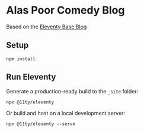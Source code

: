 # Alas Poor Comedy Blog

Based on the [Eleventy Base Blog](https://github.com/11ty/eleventy-base-blog)

## Setup

```
npm install
```

## Run Eleventy

Generate a production-ready build to the `_site` folder:

```
npx @11ty/eleventy
```

Or build and host on a local development server:

```
npx @11ty/eleventy --serve
```

